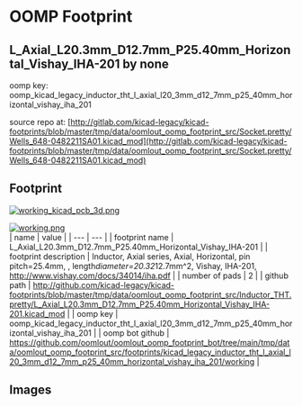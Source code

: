 # OOMP Footprint  
## L_Axial_L20.3mm_D12.7mm_P25.40mm_Horizontal_Vishay_IHA-201  by none  
  
oomp key: oomp_kicad_legacy_inductor_tht_l_axial_l20_3mm_d12_7mm_p25_40mm_horizontal_vishay_iha_201  
  
source repo at: [http://gitlab.com/kicad-legacy/kicad-footprints/blob/master/tmp/data/oomlout_oomp_footprint_src/Socket.pretty/Wells_648-0482211SA01.kicad_mod](http://gitlab.com/kicad-legacy/kicad-footprints/blob/master/tmp/data/oomlout_oomp_footprint_src/Socket.pretty/Wells_648-0482211SA01.kicad_mod)  
## Footprint  
  
[![working_kicad_pcb_3d.png](working_kicad_pcb_3d_600.png)](working_kicad_pcb_3d.png)  
  
[![working.png](working_600.png)](working.png)  
| name | value | 
| --- | --- | 
| footprint name | L_Axial_L20.3mm_D12.7mm_P25.40mm_Horizontal_Vishay_IHA-201 | 
| footprint description | Inductor, Axial series, Axial, Horizontal, pin pitch=25.4mm, , length*diameter=20.32*12.7mm^2, Vishay, IHA-201, http://www.vishay.com/docs/34014/iha.pdf | 
| number of pads | 2 | 
| github path | http://github.com/kicad-legacy/kicad-footprints/blob/master/tmp/data/oomlout_oomp_footprint_src/Inductor_THT.pretty/L_Axial_L20.3mm_D12.7mm_P25.40mm_Horizontal_Vishay_IHA-201.kicad_mod | 
| oomp key | oomp_kicad_legacy_inductor_tht_l_axial_l20_3mm_d12_7mm_p25_40mm_horizontal_vishay_iha_201 | 
| oomp bot github | https://github.com/oomlout/oomlout_oomp_footprint_bot/tree/main/tmp/data/oomlout_oomp_footprint_src/footprints/kicad_legacy_inductor_tht_l_axial_l20_3mm_d12_7mm_p25_40mm_horizontal_vishay_iha_201/working | 
## Images  
